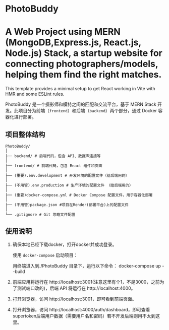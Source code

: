 # PhotoBuddy
A Web Project using MERN (MongoDB,Express.js, React.js, Node.js) Stack, a startup website for connecting photographers/models, helping them find the right matches.
=======

This template provides a minimal setup to get React working in Vite with HMR and some ESLint rules.


PhotoBuddy 是一个摄影师和模特之间的匹配和交流平台，基于 MERN Stack 开发。此项目分为前端（`frontend`）和后端（`backend`）两个部分，通过 Docker 容器化进行部署。

## 项目整体结构
```
PhotoBuddy/
│
├── backend/ # 后端代码，包含 API、数据库连接等
│
├── frontend/ # 前端代码，包含 React 组件和页面
│
├── (重要).env.development # 开发环境的配置文件（给后端用的）
│
├── (不用管).env.production # 生产环境的配置文件 （给后端用的）
│
├── (重要)docker-compose.yml # Docker Compose 配置文件，用于容器化部署
│
├── (不用管)package.json #项目在Render(部署平台)上的配置文件
│
└── .gitignore # Git 忽略文件配置
```

## 使用说明

1. 确保本地已经下载docker，打开docker并成功登录。

   使用 `docker-compose` 启动项目：

   用终端进入到./PhotoBuddy 目录下，运行以下命令：
   docker-compose up --build

2. 前端应用将运行在 http://localhost:3001(注意这里有个1，不是3000，之前为了测试端口改的)，后端 API 将运行在 http://localhost:4000。

3. 打开浏览器，访问 http://localhost:3001，即可看到前端页面。

4. 打开浏览器，访问 http://localhost:4000/auth/dashboard，即可查看supertoken后端用户数据（需要用户名和密码）若不开发后端则用不太到这里。


